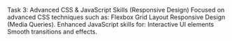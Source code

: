 Task 3: Advanced CSS & JavaScript Skills (Responsive Design)
Focused on advanced CSS techniques such as:
Flexbox
Grid Layout
Responsive Design (Media Queries).
Enhanced JavaScript skills for:
Interactive UI elements
Smooth transitions and effects.
